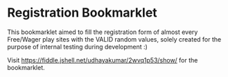 Registration Bookmarklet
========================
This bookmarklet aimed to fill the registration form of almost every Free/Wager play sites with the VALID random values, solely created for the purpose of internal testing during development :)

Visit https://fiddle.jshell.net/udhayakumar/2wvq1p53/show/ for the bookmarklet.
